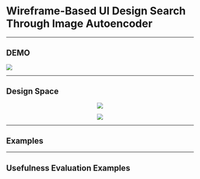 Wireframe-Based UI Design Search Through Image Autoencoder
============================================================

****
## DEMO
[![](http://img.youtube.com/vi/S9tQZWY1UrY/0.jpg)](https://youtu.be/S9tQZWY1UrY "UI Design Search Demo")

----------
## Design Space
<p align="center"><img src="https://github.com/fsewae/fse_wae/blob/master/database_img/DesignSpace.png"></p>

<p align="center"><img src="https://github.com/fsewae/fse_wae/blob/master/database_img/database.png"></p>


----------
## Examples


----------
## Usefulness Evaluation Examples
